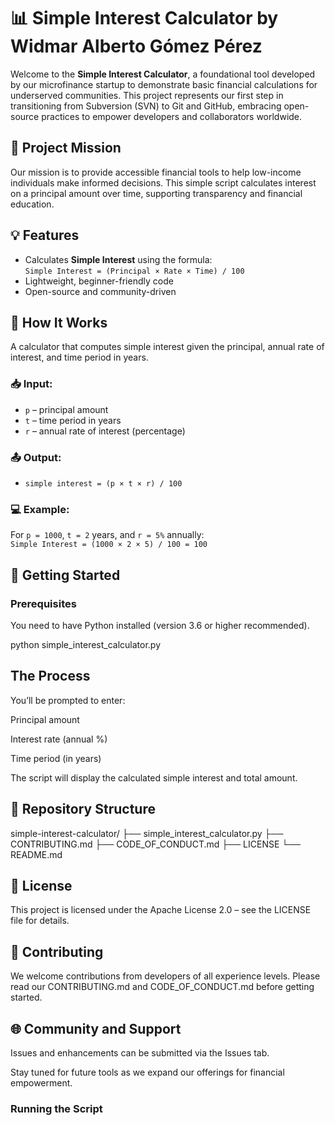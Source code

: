 # 📊 Simple Interest Calculator by Widmar Alberto Gómez Pérez

Welcome to the **Simple Interest Calculator**, a foundational tool developed by our microfinance startup to demonstrate basic financial calculations for underserved communities. This project represents our first step in transitioning from Subversion (SVN) to Git and GitHub, embracing open-source practices to empower developers and collaborators worldwide.

## 🌟 Project Mission

Our mission is to provide accessible financial tools to help low-income individuals make informed decisions. This simple script calculates interest on a principal amount over time, supporting transparency and financial education.

## 💡 Features

- Calculates **Simple Interest** using the formula:  
  `Simple Interest = (Principal × Rate × Time) / 100`
- Lightweight, beginner-friendly code
- Open-source and community-driven

## 🧮 How It Works

A calculator that computes simple interest given the principal, annual rate of interest, and time period in years.

### 📥 Input:
- `p` – principal amount  
- `t` – time period in years  
- `r` – annual rate of interest (percentage)

### 📤 Output:
- `simple interest = (p × t × r) / 100`

### 💻 Example:
For `p = 1000`, `t = 2` years, and `r = 5%` annually:  
`Simple Interest = (1000 × 2 × 5) / 100 = 100`

## 🚀 Getting Started

### Prerequisites

You need to have Python installed (version 3.6 or higher recommended).

python simple_interest_calculator.py

## The Process

You’ll be prompted to enter:

Principal amount

Interest rate (annual %)

Time period (in years)

The script will display the calculated simple interest and total amount.

## 📂 Repository Structure

simple-interest-calculator/
├── simple_interest_calculator.py
├── CONTRIBUTING.md
├── CODE_OF_CONDUCT.md
├── LICENSE
└── README.md

## 📜 License
This project is licensed under the Apache License 2.0 – see the LICENSE file for details.

## 🙌 Contributing
We welcome contributions from developers of all experience levels. Please read our CONTRIBUTING.md and CODE_OF_CONDUCT.md before getting started.

## 🌐 Community and Support
Issues and enhancements can be submitted via the Issues tab.

Stay tuned for future tools as we expand our offerings for financial empowerment.

### Running the Script

```bash
